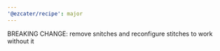 ```yaml
---
'@ezcater/recipe': major
---
```


BREAKING CHANGE: remove snitches and reconfigure stitches to work without it
